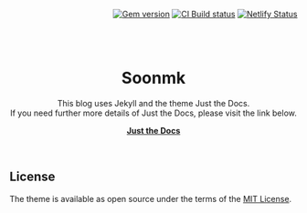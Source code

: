 <p align="right">
    <a href="https://badge.fury.io/rb/just-the-docs"><img src="https://badge.fury.io/rb/just-the-docs.svg" alt="Gem version"></a> <a href="https://github.com/just-the-docs/just-the-docs/actions/workflows/ci.yml"><img src="https://github.com/just-the-docs/just-the-docs/actions/workflows/ci.yml/badge.svg" alt="CI Build status"></a> <a href="https://app.netlify.com/sites/just-the-docs/deploys"><img src="https://api.netlify.com/api/v1/badges/9dc0386d-c2a4-4077-ad83-f02c33a6c0ca/deploy-status" alt="Netlify Status"></a>
</p>
<br><br>
<p align="center">
    <h1 align="center">Soonmk</h1>
    <p align="center">This blog uses Jekyll and the theme Just the Docs.<br>If you need further more details of Just the Docs, please visit the link below.</p>
    <p align="center"><strong><a href="https://just-the-docs.github.io/just-the-docs/">Just the Docs</a></strong></p>
    <br>
</p>

## License

The theme is available as open source under the terms of the [MIT License](http://opensource.org/licenses/MIT).
